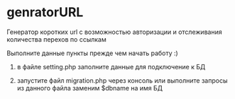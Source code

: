 # genratorURL
Генератор коротких url с возможностью авторизации и отслеживания количества перехов по ссылкам

Выполните данные пункты прежде чем начать работу :)

1) в файле setting.php заполните данные для подключение к БД

2) запустите файл migration.php через консоль или выполните запросы из данного файла заменим $dbname на имя БД
